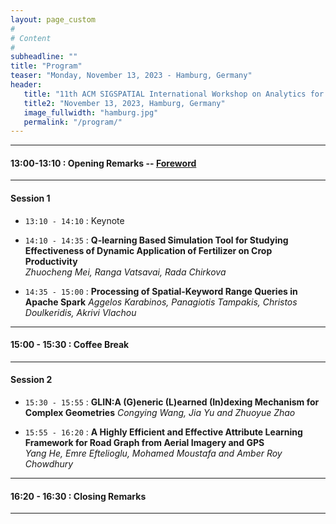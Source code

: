 ```yaml
---
layout: page_custom
#
# Content
#
subheadline: ""
title: "Program"
teaser: "Monday, November 13, 2023 - Hamburg, Germany"
header:
   title: "11th ACM SIGSPATIAL International Workshop on Analytics for Big Geospatial Data (BigSpatial 2022)"
   title2: "November 13, 2023, Hamburg, Germany"
   image_fullwidth: "hamburg.jpg"
   permalink: "/program/"
---
```



---------------------------------------

#### 13:00-13:10 : Opening Remarks -- [Foreword](docs/frontmatter.pdf)

---------------------------------------

#### Session 1

* `13:10 - 14:10` : Keynote

* `14:10 - 14:35` : **Q-learning Based Simulation Tool for Studying Effectiveness of Dynamic Application of Fertilizer on Crop Productivity**   
  *Zhuocheng Mei, Ranga Vatsavai, Rada Chirkova*

* `14:35 - 15:00` : **Processing of Spatial-Keyword Range Queries in Apache Spark**
  *Aggelos Karabinos, Panagiotis Tampakis, Christos Doulkeridis, Akrivi Vlachou*

---------------------------------------

#### 15:00 - 15:30 : Coffee Break

---------------------------------------

#### Session 2

 * `15:30 - 15:55` : **GLIN:A (G)eneric (L)earned (In)dexing Mechanism for Complex Geometries**
   *Congying Wang, Jia Yu and Zhuoyue Zhao*

* `15:55 - 16:20` : **A Highly Efficient and Effective Attribute Learning Framework for Road Graph from Aerial Imagery and GPS**  
*Yang He, Emre Eftelioglu, Mohamed Moustafa and Amber Roy Chowdhury*


---------------------------------------

#### 16:20 - 16:30 : Closing Remarks

---------------------------------------

<br />





